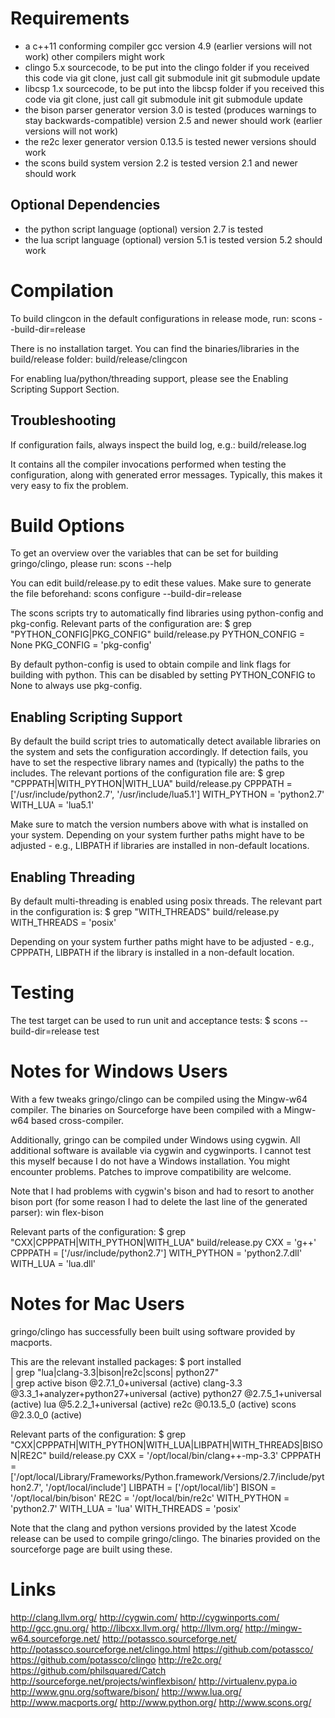 Requirements
============

- a c++11 conforming compiler
    gcc version 4.9 (earlier versions will not work)
    other compilers might work
- clingo 5.x sourcecode,
    to be put into the clingo folder
    if you received this code via git clone, just call
    git submodule init
    git submodule update
- libcsp 1.x sourcecode,
    to be put into the libcsp folder
    if you received this code via git clone, just call
    git submodule init
    git submodule update
- the bison parser generator
    version 3.0 is tested (produces warnings to stay backwards-compatible)
    version 2.5 and newer should work (earlier versions will not work)
- the re2c lexer generator
    version 0.13.5 is tested
    newer versions should work
- the scons build system
    version 2.2 is tested
    version 2.1 and newer should work

Optional Dependencies
---------------------

- the python script language (optional)
    version 2.7 is tested
- the lua script language (optional)
    version 5.1 is tested
    version 5.2 should work

Compilation
===========

To build clingcon in the default configurations in release
mode, run:
    scons --build-dir=release

There is no installation target.
You can find the binaries/libraries in the build/release folder:
    build/release/clingcon

For enabling lua/python/threading support, please see the Enabling Scripting
Support Section.

Troubleshooting
---------------

If configuration fails, always inspect the build log, e.g.:
    build/release.log

It contains all the compiler invocations performed when testing the
configuration, along with generated error messages.  Typically, this makes it
very easy to fix the problem.


Build Options
=============

To get an overview over the variables that can be set for building
gringo/clingo, please run:
    scons --help

You can edit build/release.py to edit these values. Make sure to generate the
file beforehand:
    scons configure --build-dir=release

The scons scripts try to automatically find libraries using python-config and
pkg-config.  Relevant parts of the configuration are:
    $ grep "PYTHON_CONFIG\|PKG_CONFIG" build/release.py
    PYTHON_CONFIG = None
    PKG_CONFIG = 'pkg-config'

By default python-config is used to obtain compile and link flags for building
with python.  This can be disabled by setting PYTHON_CONFIG to None to always
use pkg-config.


Enabling Scripting Support
--------------------------

By default the build script tries to automatically detect available libraries
on the system and sets the configuration accordingly.  If detection fails, you
have to set the respective library names and (typically) the paths to the
includes. The relevant portions of the configuration file are:
    $ grep "CPPPATH\|WITH_PYTHON\|WITH_LUA" build/release.py
    CPPPATH     = ['/usr/include/python2.7', '/usr/include/lua5.1']
    WITH_PYTHON = 'python2.7'
    WITH_LUA    = 'lua5.1'

Make sure to match the version numbers above with what is installed on your
system.  Depending on your system further paths might have to be adjusted -
e.g., LIBPATH if libraries are installed in non-default locations.

Enabling Threading
------------------

By default multi-threading is enabled using posix threads.  The relevant part
in the configuration is:
    $ grep "WITH_THREADS" build/release.py
    WITH_THREADS = 'posix'

Depending on your system further paths might have to be adjusted - e.g.,
CPPPATH, LIBPATH if the library is installed in a non-default location.


Testing
=======

The test target can be used to run unit and acceptance tests:
    $ scons --build-dir=release test

Notes for Windows Users
=======================

With a few tweaks gringo/clingo can be compiled using the Mingw-w64 compiler.
The binaries on Sourceforge have been compiled with a Mingw-w64 based
cross-compiler.

Additionally, gringo can be compiled under Windows using cygwin.  All
additional software is available via cygwin and cygwinports.  I cannot test
this myself because I do not have a Windows installation.  You might encounter
problems.  Patches to improve compatibility are welcome.

Note that I had problems with cygwin's bison and had to resort to another bison
port (for some reason I had to delete the last line of the generated parser):
    win flex-bison

Relevant parts of the configuration:
$ grep "CXX\|CPPPATH\|WITH_PYTHON\|WITH_LUA" build/release.py
CXX          = 'g++'
CPPPATH      = ['/usr/include/python2.7']
WITH_PYTHON  = 'python2.7.dll'
WITH_LUA     = 'lua.dll'


Notes for Mac Users
===================

gringo/clingo has successfully been built using software provided by macports.

This are the relevant installed packages:
    $ port installed \
        | grep "lua\|clang-3.3\|bison\|re2c\|scons\| python27" \
        | grep active
    bison @2.7.1_0+universal (active)
    clang-3.3 @3.3_1+analyzer+python27+universal (active)
    python27 @2.7.5_1+universal (active)
    lua @5.2.2_1+universal (active)
    re2c @0.13.5_0 (active)
    scons @2.3.0_0 (active)

Relevant parts of the configuration:
    $ grep "CXX\|CPPPATH\|WITH_PYTHON\|WITH_LUA\|LIBPATH\|WITH_THREADS\|BISON\|RE2C" build/release.py
    CXX          = '/opt/local/bin/clang++-mp-3.3'
    CPPPATH      = ['/opt/local/Library/Frameworks/Python.framework/Versions/2.7/include/python2.7', '/opt/local/include']
    LIBPATH      = ['/opt/local/lib']
    BISON        = '/opt/local/bin/bison'
    RE2C         = '/opt/local/bin/re2c'
    WITH_PYTHON  = 'python2.7'
    WITH_LUA     = 'lua'
    WITH_THREADS = 'posix'

Note that the clang and python versions provided by the latest Xcode release
can be used to compile gringo/clingo.  The binaries provided on the sourceforge
page are built using these.


Links
=====

http://clang.llvm.org/
http://cygwin.com/
http://cygwinports.com/
http://gcc.gnu.org/
http://libcxx.llvm.org/
http://llvm.org/
http://mingw-w64.sourceforge.net/
http://potassco.sourceforge.net/
http://potassco.sourceforge.net/clingo.html
https://github.com/potassco/
https://github.com/potassco/clingo
http://re2c.org/
https://github.com/philsquared/Catch
http://sourceforge.net/projects/winflexbison/
http://virtualenv.pypa.io
http://www.gnu.org/software/bison/
http://www.lua.org/
http://www.macports.org/
http://www.python.org/
http://www.scons.org/
